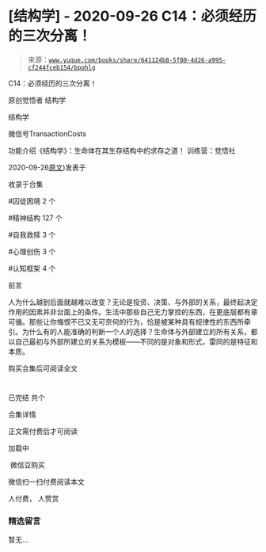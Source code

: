 # [结构学] - 2020-09-26 C14：必须经历的三次分离！

> 来源：[`www.yuque.com/books/share/641124b8-5f80-4d26-a995-cf244fceb154/bpohlg`](https://www.yuque.com/books/share/641124b8-5f80-4d26-a995-cf244fceb154/bpohlg)



C14：必须经历的三次分离！ 

原创觉悟者 结构学 

结构学 

微信号TransactionCosts 

功能介绍《结构学》：生命体在其生存结构中的求存之道！ 训练营：觉悟社 

2020-09-26[原文](https://mp.weixin.qq.com/s?__biz=MzIzMDYwOTM0Mg==&mid=2247484570&idx=1&sn=8b703e78588f205a2d30ed92965ca02b&chksm=e8b19c4bdfc6155d0c23c600f072529d99023d0ea49f5e7364a1112f6ac9ff3285c0e7ef7ccb#rd))发表于 

收录于合集 

#囚徒困境 2 个 

#精神结构 127 个 

#自我救赎 3 个 

#心理创伤 3 个 

#认知框架 4 个 

前言 

人为什么越到后面就越难以改变？无论是投资、决策、与外部的关系，最终起决定作用的因素并非台面上的条件。生活中那些自己无力掌控的东西，在更底层都有章可循。那些让你悔恨不已又无可奈何的行为，恰是被某种具有规律性的东西所牵引。为什么有的人能准确的判断一个人的选择？生命体与外部建立的所有关系，都以自己最初与外部所建立的关系为模板——不同的是对象和形式，雷同的是特征和本质。 

购买合集后可阅读全文 

# 

已完结 共个 

合集详情 

正文需付费后才可阅读 

加载中 

 微信豆购买 

微信扫一扫付费阅读本文 

人付费， 人赞赏 

### 精选留言 

暂无...